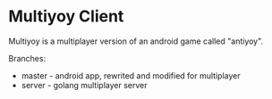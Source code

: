 # Multiyoy Client
Multiyoy is a multiplayer version of an android game called "antiyoy".

Branches:
- master - android app, rewrited and modified for multiplayer
- server - golang multiplayer server
